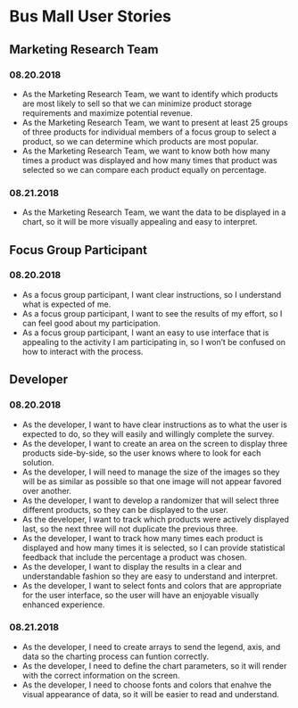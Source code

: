 # Bus Mall User Stories

## Marketing Research Team
### 08.20.2018
- As the Marketing Research Team, we want to identify which products are most likely to sell so that we can minimize product storage requirements and maximize potential revenue.
- As the Marketing Research Team, we want to present at least 25 groups of three products for individual members of a focus group to select a product, so we can determine which products are most popular.
- As the Marketing Research Team, we want to know both how many times a product was displayed and how many times that product was selected so we can compare each product equally on percentage.

### 08.21.2018
- As the Marketing Research Team, we want the data to be displayed in a chart, so it will be more visually appealing and easy to interpret.

## Focus Group Participant
### 08.20.2018
- As a focus group participant, I want clear instructions, so I understand what is expected of me.
- As a focus group participant, I want to see the results of my effort, so I can feel good about my participation.
- As a focus group participant, I want an easy to use interface that is appealing to the activity I am participating in, so I won’t be confused on how to interact with the process.

## Developer
### 08.20.2018
- As the developer, I want to have clear instructions as to what the user is expected to do, so they will easily and willingly complete the survey.
- As the developer, I want to create an area on the screen to display three products side-by-side, so the user knows where to look for each solution.
- As the developer, I will need to manage the size of the images so they will be as similar as possible so that one image will not appear favored over another.
- As the developer, I want to develop a randomizer that will select three different products, so they can be displayed to the user.
- As the developer, I want to track which products were actively displayed last, so the next three will not duplicate the previous three.
- As the developer, I want to track how many times each product is displayed and how many times it is selected, so I can provide statistical feedback that include the percentage a product was chosen.
- As the developer, I want to display the results in a clear and understandable fashion so they are easy to understand and interpret.
- As the developer, I want to select fonts and colors that are appropriate for the user interface, so the user will have an enjoyable visually enhanced experience.
### 08.21.2018
- As the developer, I need to create arrays to send the legend, axis, and data so the charting process can funtion correctly.
- As the developer, I need to define the chart parameters, so it will render with the correct information on the screen.
- As the developer, I need to choose fonts and colors that enahve the visual appearance of data, so it will be easier to read and understand.
